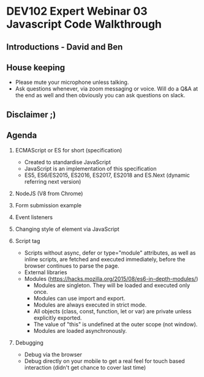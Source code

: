 # DEV102 Expert Webinar 03 Javascript Code Walkthrough

## Introductions - David and Ben
## House keeping 
  - Please mute your microphone unless talking.
  - Ask questions whenever, via zoom messaging or voice. Will do a Q&A at the end as well and then obviously you can ask questions on slack.
## Disclaimer ;)  
  
## Agenda 

1. ECMAScript or ES for short (specification)
    - Created to standardise JavaScript
    - JavaScript is an implementation of this specification
    - ES5, ES6/ES2015, ES2016, ES2017, ES2018 and ES.Next (dynamic referring next version)

2. NodeJS (V8 from Chrome)  

3. Form submission example

4. Event listeners

5. Changing style of element via JavaScript

6. Script tag
    - Scripts without async, defer or type="module" attributes, as well as inline scripts, are fetched and executed immediately, before the browser continues to parse the page.
    - External libraries  
    - Modules (https://hacks.mozilla.org/2015/08/es6-in-depth-modules/)
      - Modules are singleton. They will be loaded and executed only once.
      - Modules can use import and export.
      - Modules are always executed in strict mode.
      - All objects (class, const, function, let or var) are private unless explicitly exported.
      - The value of "this" is undefined at the outer scope (not window).
      - Modules are loaded asynchronously.

7. Debugging
    - Debug via the browser
    - Debug directly on your mobile to get a real feel for touch based interaction (didn't get chance to cover last time)  
      
      